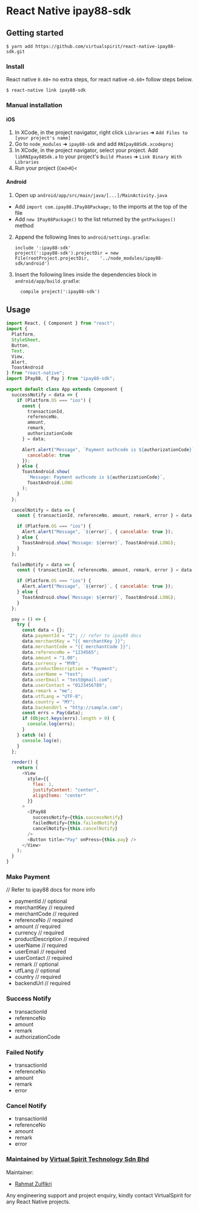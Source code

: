 # React Native ipay88-sdk

## Getting started

`$ yarn add https://github.com/virtualspirit/react-native-ipay88-sdk.git`

### Install

React native `0.60+` no extra steps, for react native `<0.60+` follow steps below.

`$ react-native link ipay88-sdk`

### Manual installation

#### iOS

1.  In XCode, in the project navigator, right click `Libraries` ➜ `Add Files to [your project's name]`
2.  Go to `node_modules` ➜ `ipay88-sdk` and add `RNIpay88Sdk.xcodeproj`
3.  In XCode, in the project navigator, select your project. Add `libRNIpay88Sdk.a` to your project's `Build Phases` ➜ `Link Binary With Libraries`
4.  Run your project (`Cmd+R`)<

#### Android

1.  Open up `android/app/src/main/java/[...]/MainActivity.java`

* Add `import com.ipay88.IPay88Package;` to the imports at the top of the file
* Add `new IPay88Package()` to the list returned by the `getPackages()` method

2.  Append the following lines to `android/settings.gradle`:
    ```
    include ':ipay88-sdk'
    project(':ipay88-sdk').projectDir = new File(rootProject.projectDir, 	'../node_modules/ipay88-sdk/android')
    ```
3.  Insert the following lines inside the dependencies block in `android/app/build.gradle`:
    ```
      compile project(':ipay88-sdk')
    ```

## Usage

```javascript
import React, { Component } from "react";
import {
  Platform,
  StyleSheet,
  Button,
  Text,
  View,
  Alert,
  ToastAndroid
} from "react-native";
import IPay88, { Pay } from "ipay88-sdk";

export default class App extends Component {
  successNotify = data => {
    if (Platform.OS === "ios") {
      const {
        transactionId,
        referenceNo,
        amount,
        remark,
        authorizationCode
      } = data;

      Alert.alert("Message", `Payment authcode is ${authorizationCode}`, {
        cancelable: true
      });
    } else {
      ToastAndroid.show(
        `Message: Payment authcode is ${authorizationCode}`,
        ToastAndroid.LONG
      );
    }
  };

  cancelNotify = data => {
    const { transactionId, referenceNo, amount, remark, error } = data;

    if (Platform.OS === "ios") {
      Alert.alert("Message", `${error}`, { cancelable: true });
    } else {
      ToastAndroid.show(`Message: ${error}`, ToastAndroid.LONG);
    }
  };

  failedNotify = data => {
    const { transactionId, referenceNo, amount, remark, error } = data;

    if (Platform.OS === "ios") {
      Alert.alert("Message", `${error}`, { cancelable: true });
    } else {
      ToastAndroid.show(`Message: ${error}`, ToastAndroid.LONG);
    }
  };

  pay = () => {
    try {
      const data = {};
      data.paymentId = "2"; // refer to ipay88 docs
      data.merchantKey = "{{ merchantKey }}";
      data.merchantCode = "{{ merchantCode }}";
      data.referenceNo = "1234565";
      data.amount = "1.00";
      data.currency = "MYR";
      data.productDescription = "Payment";
      data.userName = "test";
      data.userEmail = "test@gmail.com";
      data.userContact = "0123456789";
      data.remark = "me";
      data.utfLang = "UTF-8";
      data.country = "MY";
      data.backendUrl = "http://sample.com";
      const errs = Pay(data);
      if (Object.keys(errs).length > 0) {
        console.log(errs);
      }
    } catch (e) {
      console.log(e);
    }
  };

  render() {
    return (
      <View
        style={{
          flex: 1,
          justifyContent: "center",
          alignItems: "center"
        }}
      >
        <IPay88
          successNotify={this.successNotify}
          failedNotify={this.failedNotify}
          cancelNotify={this.cancelNotify}
        />
        <Button title="Pay" onPress={this.pay} />
      </View>
    );
  }
}
```

### Make Payment

// Refer to ipay88 docs for more info

* paymentId // optional
* merchantKey // required
* merchantCode // required
* referenceNo // required
* amount // required
* currency // required
* productDescription // required
* userName // required
* userEmail // required
* userContact // required
* remark // optional
* utfLang // optional
* country // required
* backendUrl // required

### Success Notify

* transactionId
* referenceNo
* amount
* remark
* authorizationCode

### Failed Notify

* transactionId
* referenceNo
* amount
* remark
* error

### Cancel Notify

* transactionId
* referenceNo
* amount
* remark
* error

### Maintained by [Virtual Spirit Technology Sdn Bhd](https://virtualspirit.me/)

Maintainer:
- [Rahmat Zulfikri](https://github.com/RZulfikri)

Any engineering support and project enquiry, kindly contact VirtualSpirit for any React Native projects.
